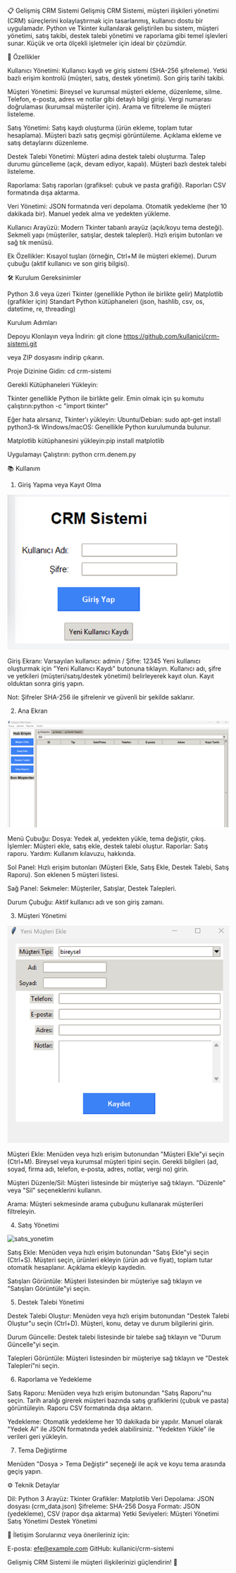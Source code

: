 📋 Gelişmiş CRM Sistemi
Gelişmiş CRM Sistemi, müşteri ilişkileri yönetimi (CRM) süreçlerini kolaylaştırmak için tasarlanmış, kullanıcı dostu bir uygulamadır. Python ve Tkinter kullanılarak geliştirilen bu sistem, müşteri yönetimi, satış takibi, destek talebi yönetimi ve raporlama gibi temel işlevleri sunar. Küçük ve orta ölçekli işletmeler için ideal bir çözümdür.

🚀 Özellikler

Kullanıcı Yönetimi:
Kullanıcı kaydı ve giriş sistemi (SHA-256 şifreleme).
Yetki bazlı erişim kontrolü (müşteri, satış, destek yönetimi).
Son giriş tarihi takibi.


Müşteri Yönetimi:
Bireysel ve kurumsal müşteri ekleme, düzenleme, silme.
Telefon, e-posta, adres ve notlar gibi detaylı bilgi girişi.
Vergi numarası doğrulaması (kurumsal müşteriler için).
Arama ve filtreleme ile müşteri listeleme.


Satış Yönetimi:
Satış kaydı oluşturma (ürün ekleme, toplam tutar hesaplama).
Müşteri bazlı satış geçmişi görüntüleme.
Açıklama ekleme ve satış detaylarını düzenleme.


Destek Talebi Yönetimi:
Müşteri adına destek talebi oluşturma.
Talep durumu güncelleme (açık, devam ediyor, kapalı).
Müşteri bazlı destek talebi listeleme.


Raporlama:
Satış raporları (grafiksel: çubuk ve pasta grafiği).
Raporları CSV formatında dışa aktarma.


Veri Yönetimi:
JSON formatında veri depolama.
Otomatik yedekleme (her 10 dakikada bir).
Manuel yedek alma ve yedekten yükleme.


Kullanıcı Arayüzü:
Modern Tkinter tabanlı arayüz (açık/koyu tema desteği).
Sekmeli yapı (müşteriler, satışlar, destek talepleri).
Hızlı erişim butonları ve sağ tık menüsü.


Ek Özellikler:
Kısayol tuşları (örneğin, Ctrl+M ile müşteri ekleme).
Durum çubuğu (aktif kullanıcı ve son giriş bilgisi).




🛠 Kurulum
Gereksinimler

Python 3.6 veya üzeri
Tkinter (genellikle Python ile birlikte gelir)
Matplotlib (grafikler için)
Standart Python kütüphaneleri (json, hashlib, csv, os, datetime, re, threading)

Kurulum Adımları

Depoyu Klonlayın veya İndirin:
git clone https://github.com/kullanici/crm-sistemi.git

veya ZIP dosyasını indirip çıkarın.

Proje Dizinine Gidin:
cd crm-sistemi


Gerekli Kütüphaneleri Yükleyin:

Tkinter genellikle Python ile birlikte gelir. Emin olmak için şu komutu çalıştırın:python -c "import tkinter"

Eğer hata alırsanız, Tkinter'ı yükleyin:
Ubuntu/Debian: sudo apt-get install python3-tk
Windows/macOS: Genellikle Python kurulumunda bulunur.


Matplotlib kütüphanesini yükleyin:pip install matplotlib




Uygulamayı Çalıştırın:
python crm.denem.py




📚 Kullanım
1. Giriş Yapma veya Kayıt Olma

<img src="https://github.com/Ahmet1408/crm_app/blob/main/crm/ss/login.png" alt="login">

Giriş Ekranı:
Varsayılan kullanıcı: admin / Şifre: 12345
Yeni kullanıcı oluşturmak için "Yeni Kullanıcı Kaydı" butonuna tıklayın.
Kullanıcı adı, şifre ve yetkileri (müşteri/satış/destek yönetimi) belirleyerek kayıt olun.
Kayıt olduktan sonra giriş yapın.


Not: Şifreler SHA-256 ile şifrelenir ve güvenli bir şekilde saklanır.

2. Ana Ekran


<img src="https://github.com/Ahmet1408/crm_app/blob/main/crm/ss/main.png" alt="main">

Menü Çubuğu:
Dosya: Yedek al, yedekten yükle, tema değiştir, çıkış.
İşlemler: Müşteri ekle, satış ekle, destek talebi oluştur.
Raporlar: Satış raporu.
Yardım: Kullanım kılavuzu, hakkında.


Sol Panel:
Hızlı erişim butonları (Müşteri Ekle, Satış Ekle, Destek Talebi, Satış Raporu).
Son eklenen 5 müşteri listesi.


Sağ Panel:
Sekmeler: Müşteriler, Satışlar, Destek Talepleri.


Durum Çubuğu:
Aktif kullanıcı adı ve son giriş zamanı.



3. Müşteri Yönetimi

<img src="https://github.com/Ahmet1408/crm_app/blob/main/crm/ss/musteri_ekle.png" alt="musteri_ekle">

Müşteri Ekle:
Menüden veya hızlı erişim butonundan "Müşteri Ekle"yi seçin (Ctrl+M).
Bireysel veya kurumsal müşteri tipini seçin.
Gerekli bilgileri (ad, soyad, firma adı, telefon, e-posta, adres, notlar, vergi no) girin.


Müşteri Düzenle/Sil:
Müşteri listesinde bir müşteriye sağ tıklayın.
"Düzenle" veya "Sil" seçeneklerini kullanın.


Arama:
Müşteri sekmesinde arama çubuğunu kullanarak müşterileri filtreleyin.



4. Satış Yönetimi

<img src="https://github.com/Ahmet1408/crm_app/blob/main/crm/ss/sat%C4%B1s_ekle.png" alt="satıs_yonetim">


Satış Ekle:
Menüden veya hızlı erişim butonundan "Satış Ekle"yi seçin (Ctrl+S).
Müşteri seçin, ürünleri ekleyin (ürün adı ve fiyat), toplam tutar otomatik hesaplanır.
Açıklama ekleyip kaydedin.


Satışları Görüntüle:
Müşteri listesinden bir müşteriye sağ tıklayın ve "Satışları Görüntüle"yi seçin.



5. Destek Talebi Yönetimi

Destek Talebi Oluştur:
Menüden veya hızlı erişim butonundan "Destek Talebi Oluştur"u seçin (Ctrl+D).
Müşteri, konu, detay ve durum bilgilerini girin.


Durum Güncelle:
Destek talebi listesinde bir talebe sağ tıklayın ve "Durum Güncelle"yi seçin.


Talepleri Görüntüle:
Müşteri listesinden bir müşteriye sağ tıklayın ve "Destek Talepleri"ni seçin.



6. Raporlama ve Yedekleme

Satış Raporu:
Menüden veya hızlı erişim butonundan "Satış Raporu"nu seçin.
Tarih aralığı girerek müşteri bazında satış grafiklerini (çubuk ve pasta) görüntüleyin.
Raporu CSV formatında dışa aktarın.


Yedekleme:
Otomatik yedekleme her 10 dakikada bir yapılır.
Manuel olarak "Yedek Al" ile JSON formatında yedek alabilirsiniz.
"Yedekten Yükle" ile verileri geri yükleyin.



7. Tema Değiştirme

Menüden "Dosya > Tema Değiştir" seçeneği ile açık ve koyu tema arasında geçiş yapın.


⚙️ Teknik Detaylar

Dil: Python 3
Arayüz: Tkinter
Grafikler: Matplotlib
Veri Depolama: JSON dosyası (crm_data.json)
Şifreleme: SHA-256
Dosya Formatı: JSON (yedekleme), CSV (rapor dışa aktarma)
Yetki Seviyeleri:
Müşteri Yönetimi
Satış Yönetimi
Destek Yönetimi





📧 İletişim
Sorularınız veya önerileriniz için:

E-posta: efe@example.com
GitHub: kullanici/crm-sistemi


Gelişmiş CRM Sistemi ile müşteri ilişkilerinizi güçlendirin! 🚀
